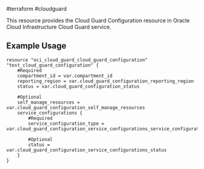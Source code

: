 #terraform #cloudguard

This resource provides the Cloud Guard Configuration resource in Oracle Cloud Infrastructure Cloud Guard service.
## Example Usage

```hcl
resource "oci_cloud_guard_cloud_guard_configuration" "test_cloud_guard_configuration" {
	#Required
	compartment_id = var.compartment_id
	reporting_region = var.cloud_guard_configuration_reporting_region
	status = var.cloud_guard_configuration_status

	#Optional
	self_manage_resources = var.cloud_guard_configuration_self_manage_resources
	service_configurations {
		#Required
		service_configuration_type = var.cloud_guard_configuration_service_configurations_service_configuration_type

		#Optional
		status = var.cloud_guard_configuration_service_configurations_status
	}
}
```